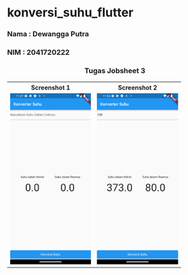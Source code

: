 # konversi_suhu_flutter

<h3> Nama : Dewangga Putra</h3>
<h3> NIM : 2041720222 </h3>

<center><h3> Tugas Jobsheet 3 </h3></center>
<table>
  <tr>
    <th>Screenshot 1</th>
    <th>Screenshot 2</th>
  </tr>
  <tr>
    <td>
        <img src="images/ss.png" height="400px">
    </td>
    <td>
        <img src="images/ss1.png" height="400px">
    </td>
  </tr>

</table>